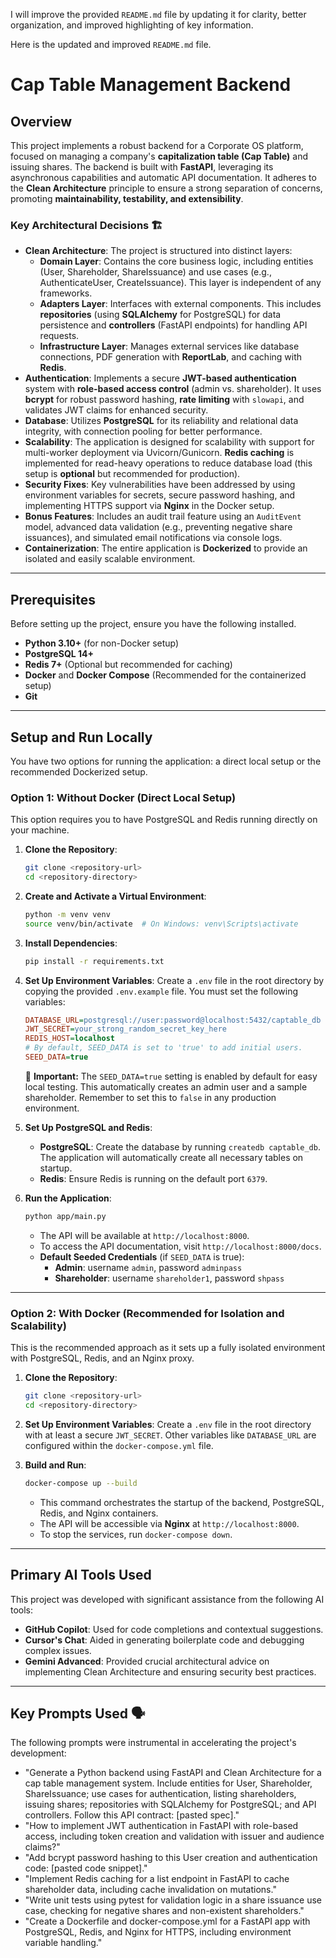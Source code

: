 I will improve the provided `README.md` file by updating it for clarity, better organization, and improved highlighting of key information.

Here is the updated and improved `README.md` file.

# Cap Table Management Backend

## Overview

This project implements a robust backend for a Corporate OS platform, focused on managing a company's **capitalization table (Cap Table)** and issuing shares.  The backend is built with **FastAPI**, leveraging its asynchronous capabilities and automatic API documentation. It adheres to the **Clean Architecture** principle to ensure a strong separation of concerns, promoting **maintainability, testability, and extensibility**.

### Key Architectural Decisions 🏗️

  * **Clean Architecture**: The project is structured into distinct layers:
      * **Domain Layer**: Contains the core business logic, including entities (User, Shareholder, ShareIssuance) and use cases (e.g., AuthenticateUser, CreateIssuance). This layer is independent of any frameworks.
      * **Adapters Layer**: Interfaces with external components. This includes **repositories** (using **SQLAlchemy** for PostgreSQL) for data persistence and **controllers** (FastAPI endpoints) for handling API requests.
      * **Infrastructure Layer**: Manages external services like database connections, PDF generation with **ReportLab**, and caching with **Redis**.
  * **Authentication**: Implements a secure **JWT-based authentication** system with **role-based access control** (admin vs. shareholder). It uses **bcrypt** for robust password hashing, **rate limiting** with `slowapi`, and validates JWT claims for enhanced security.
  * **Database**: Utilizes **PostgreSQL** for its reliability and relational data integrity, with connection pooling for better performance.
  * **Scalability**: The application is designed for scalability with support for multi-worker deployment via Uvicorn/Gunicorn. **Redis caching** is implemented for read-heavy operations to reduce database load (this setup is **optional** but recommended for production).
  * **Security Fixes**: Key vulnerabilities have been addressed by using environment variables for secrets, secure password hashing, and implementing HTTPS support via **Nginx** in the Docker setup.
  * **Bonus Features**: Includes an audit trail feature using an `AuditEvent` model, advanced data validation (e.g., preventing negative share issuances), and simulated email notifications via console logs.
  * **Containerization**: The entire application is **Dockerized** to provide an isolated and easily scalable environment.

-----

## Prerequisites

Before setting up the project, ensure you have the following installed.

  * **Python 3.10+** (for non-Docker setup)
  * **PostgreSQL 14+**
  * **Redis 7+** (Optional but recommended for caching)
  * **Docker** and **Docker Compose** (Recommended for the containerized setup)
  * **Git**

-----

## Setup and Run Locally

You have two options for running the application: a direct local setup or the recommended Dockerized setup.

### Option 1: Without Docker (Direct Local Setup)

This option requires you to have PostgreSQL and Redis running directly on your machine.

1.  **Clone the Repository**:

    ```bash
    git clone <repository-url>
    cd <repository-directory>
    ```

2.  **Create and Activate a Virtual Environment**:

    ```bash
    python -m venv venv
    source venv/bin/activate  # On Windows: venv\Scripts\activate
    ```

3.  **Install Dependencies**:

    ```bash
    pip install -r requirements.txt
    ```

4.  **Set Up Environment Variables**:
    Create a `.env` file in the root directory by copying the provided `.env.example` file. You must set the following variables:

    ```ini
    DATABASE_URL=postgresql://user:password@localhost:5432/captable_db
    JWT_SECRET=your_strong_random_secret_key_here
    REDIS_HOST=localhost
    # By default, SEED_DATA is set to 'true' to add initial users.
    SEED_DATA=true
    ```

    🚨 **Important:** The `SEED_DATA=true` setting is enabled by default for easy local testing. This automatically creates an admin user and a sample shareholder. Remember to set this to `false` in any production environment.

5.  **Set Up PostgreSQL and Redis**:

      * **PostgreSQL**: Create the database by running `createdb captable_db`. The application will automatically create all necessary tables on startup.
      * **Redis**: Ensure Redis is running on the default port `6379`.

6.  **Run the Application**:

    ```bash
    python app/main.py
    ```

      * The API will be available at `http://localhost:8000`.
      * To access the API documentation, visit `http://localhost:8000/docs`.
      * **Default Seeded Credentials** (if `SEED_DATA` is true):
          * **Admin**: username `admin`, password `adminpass`
          * **Shareholder**: username `shareholder1`, password `shpass`

-----

### Option 2: With Docker (Recommended for Isolation and Scalability)

This is the recommended approach as it sets up a fully isolated environment with PostgreSQL, Redis, and an Nginx proxy.

1.  **Clone the Repository**:

    ```bash
    git clone <repository-url>
    cd <repository-directory>
    ```

2.  **Set Up Environment Variables**:
    Create a `.env` file in the root directory with at least a secure `JWT_SECRET`. Other variables like `DATABASE_URL` are configured within the `docker-compose.yml` file.

3.  **Build and Run**:

    ```bash
    docker-compose up --build
    ```

      * This command orchestrates the startup of the backend, PostgreSQL, Redis, and Nginx containers.
      * The API will be accessible via **Nginx** at `http://localhost:8000`.
      * To stop the services, run `docker-compose down`.

-----

## Primary AI Tools Used

This project was developed with significant assistance from the following AI tools:

  * **GitHub Copilot**: Used for code completions and contextual suggestions.
  * **Cursor's Chat**: Aided in generating boilerplate code and debugging complex issues.
  * **Gemini Advanced**: Provided crucial architectural advice on implementing Clean Architecture and ensuring security best practices.

-----

## Key Prompts Used 🗣️

The following prompts were instrumental in accelerating the project's development:

  * "Generate a Python backend using FastAPI and Clean Architecture for a cap table management system. Include entities for User, Shareholder, ShareIssuance; use cases for authentication, listing shareholders, issuing shares; repositories with SQLAlchemy for PostgreSQL; and API controllers. Follow this API contract: [pasted spec]."
  * "How to implement JWT authentication in FastAPI with role-based access, including token creation and validation with issuer and audience claims?"
  * "Add bcrypt password hashing to this User creation and authentication code: [pasted code snippet]."
  * "Implement Redis caching for a list endpoint in FastAPI to cache shareholder data, including cache invalidation on mutations."
  * "Write unit tests using pytest for validation logic in a share issuance use case, checking for negative shares and non-existent shareholders."
  * "Create a Dockerfile and docker-compose.yml for a FastAPI app with PostgreSQL, Redis, and Nginx for HTTPS, including environment variable handling."
